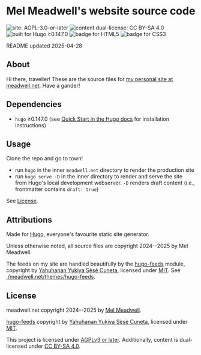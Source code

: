 # Mel Meadwell's website source code

![site: AGPL-3.0-or-later](https://img.shields.io/badge/license-AGPL--3.0--or--later-indianred?labelColor=darkslategrey)
![content dual-license: CC BY-SA 4.0](https://img.shields.io/badge/content_dual--license-CC_BY--SA_4.0-indianred?labelColor=darkslategrey)
![built for Hugo ≥0.147.0](https://img.shields.io/badge/built_for-Hugo_%E2%89%A50.147.0-deeppink?logo=hugo&logoColor=white&labelColor=darkslategrey)
![badge for HTML5](https://img.shields.io/badge/HTML5-tomato?logo=html5&logoColor=white)
![badge for CSS3](https://img.shields.io/badge/CSS3-tomato?logo=css3&logoColor=white)

README updated 2025-04-28

## About

Hi there, traveller! These are the source files for [my personal site at meadwell.net](https://meadwell.net). Have a gander!

## Dependencies

- `hugo` ≥0.147.0 (see [Quick Start in the Hugo docs](https://gohugo.io/getting-started/quick-start/) for installation instructions)

## Usage

Clone the repo and go to town!

- run `hugo` in the inner `meadwell.net` directory to render the production site
- run `hugo serve -D` in the inner directory to render and serve the site from Hugo's local development webserver. `-D` renders draft content (i.e., frontmatter contains `draft: true`)

See [License](#license).

## Attributions

Made for [Hugo](https://gohugo.io/), everyone's favourite static site generator.

Unless otherwise noted, all source files are copyright 2024--2025 by Mel Meadwell.

The feeds on my site are handled beautifully by the [hugo-feeds](https://codeberg.org/yelosan/hugo-feeds) module, copyright by [Yahuhanan Yukiya Sèsè Cuneta](https://youronly.one/), licensed under [MIT](https://github.com/qx-7/meadwell.net/blob/main/meadwell.net/themes/hugo-feeds/LICENSE.markdown). See [./meadwell.net/themes/hugo-feeds](https://github.com/qx-7/meadwell.net/blob/main/meadwell.net/themes/hugo-feeds).

## License

meadwell.net copyright 2024--2025 by [Mel Meadwell](https://meadwell.net).

[hugo-feeds](https://codeberg.org/yelosan/hugo-feeds) copyright by [Yahuhanan Yukiya Sèsè Cuneta](https://youronly.one/), licensed under [MIT](https://github.com/qx-7/meadwell.net/blob/main/meadwell.net/themes/hugo-feeds/LICENSE.markdown).

This project is licensed under [AGPLv3 or later](https://github.com/qx-7/meadwell.net/blob/main/LICENSE.AGPL-3.0-or-later.markdown). Additionally, content is dual-licensed under [CC BY-SA 4.0](https://github.com/qx-7/meadwell.net/blob/main/LICENSE.CC-BY-SA-4.0.markdown).

